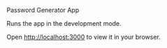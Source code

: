 Password Generator App

Runs the app in the development mode.

Open [http://localhost:3000](http://localhost:3000) to view it in your browser.

